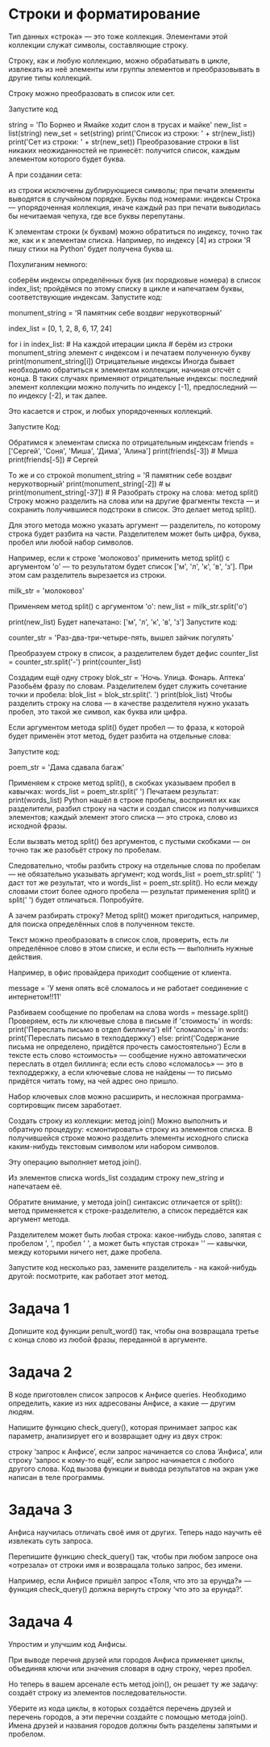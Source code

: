 # Строки и форматирование
Тип данных «строка» — это тоже коллекция. Элементами этой коллекции служат символы, составляющие строку.

Строку, как и любую коллекцию, можно обрабатывать в цикле, извлекать из неё элементы или группы элементов и преобразовывать в другие типы коллекций.

Строку можно преобразовать в список или сет.

Запустите код

string = 'По Борнео и Ямайке ходит слон в трусах и майке'
new_list = list(string)
new_set = set(string)
print('Список из строки: ' + str(new_list))
print('Сет из строки: ' + str(new_set))
Преобразование строки в list никаких неожиданностей не принесёт: получится список, каждым элементом которого будет буква.

А при создании сета:

из строки исключены дублирующиеся символы;
при печати элементы выводятся в случайном порядке.
Буквы под номерами: индексы
Строка — упорядоченная коллекция, иначе каждый раз при печати выводилась бы нечитаемая чепуха, где все буквы перепутаны.

К элементам строки (к буквам) можно обратиться по индексу, точно так же, как и к элементам списка. Например, по индексу [4] из строки 'Я пишу стихи на Python' будет получена буква ш.

Похулиганим немного:

соберём индексы определённых букв (их порядковые номера) в список index_list;
пройдёмся по этому списку в цикле и напечатаем буквы, соответствующие индексам.
Запустите код:

monument_string = 'Я памятник себе воздвиг нерукотворный'

index_list = [0, 1, 2, 8, 6, 17, 24]

for i in index_list:
    # На каждой итерации цикла 
    # берём из строки monument_string элемент с индексом i и печатаем полученную букву
    print(monument_string[i])
Отрицательные индексы
Иногда бывает необходимо обратиться к элементам коллекции, начиная отсчёт с конца. В таких случаях применяют отрицательные индексы: последний элемент коллекции можно получить по индексу [-1], предпоследний — по индексу [-2], и так далее.

Это касается и строк, и любых упорядоченных коллекций.

Запустите Код:

Обратимся к элементам списка по отрицательным индексам
friends = ['Сергей', 'Соня', 'Миша', 'Дима', 'Алина']
print(friends[-3])  # Миша
print(friends[-5])  # Сергей

То же и со строкой
monument_string = 'Я памятник себе воздвиг нерукотворный'
print(monument_string[-2])   # ы
print(monument_string[-37])  # Я
Разобрать строку на слова: метод split()
Строку можно разделить на слова или на другие фрагменты текста — и сохранить получившиеся подстроки в список. Это делает метод split().

Для этого метода можно указать аргумент — разделитель, по которому строка будет разбита на части. Разделителем может быть цифра, буква, пробел или любой набор символов.

Например, если к строке 'молоковоз' применить метод split() с аргументом 'о' — то результатом будет список ['м', 'л', 'к', 'в', 'з']. При этом сам разделитель вырезается из строки.

milk_str = 'молоковоз'

Применяем метод split() с аргументом 'о':
new_list = milk_str.split('о')

print(new_list)
Будет напечатано: ['м', 'л', 'к', 'в', 'з']
Запустите код:

counter_str = 'Раз-два-три-четыре-пять, вышел зайчик погулять'

Преобразуем строку в список, а разделителем будет дефис
counter_list = counter_str.split('-')
print(counter_list)

Создадим ещё одну строку
blok_str = 'Ночь. Улица. Фонарь. Аптека'
Разобьём фразу по словам. 
Разделителем будет служить сочетание точки и пробела:
blok_list = blok_str.split('. ')
print(blok_list)
Чтобы разделить строку на слова — в качестве разделителя нужно указать пробел, это такой же символ, как буква или цифра.

Если аргументом метода split() будет пробел — то фраза, к которой будет применён этот метод, будет разбита на отдельные слова:

Запустите код:

poem_str = 'Дама сдавала багаж'

Применяем к строке метод split(), в скобках указываем пробел в кавычках:
words_list = poem_str.split(' ')
Печатаем результат:
print(words_list)
Python нашёл в строке пробелы, воспринял их как разделители, разбил строку на части и создал список из получившихся элементов; каждый элемент этого списка — это строка, слово из исходной фразы.

Если вызвать метод split() без аргументов, с пустыми скобками — он точно так же разобьёт строку по пробелам.
 
Следовательно, чтобы разбить строку на отдельные слова по пробелам — не обязательно указывать аргумент; код words_list = poem_str.split(' ') даст тот же результат, что и words_list = poem_str.split(). Но если между словами стоит более одного пробела — результат применения split() и split(' ') будет отличаться. Попробуйте.

А зачем разбирать строку?
Метод split() может пригодиться, например, для поиска определённых слов в полученном тексте.

Текст можно преобразовать в список слов, проверить, есть ли определённое слово в этом списке, и если есть — выполнить нужные действия.

Например, в офис провайдера приходит сообщение от клиента.

message = 'У меня опять всё сломалось и не работает соединение с интернетом!!11'

Разбиваем сообщение по пробелам на слова
words = message.split()
Проверяем, есть ли ключевые слова в письме
if 'стоимость' in words:
    print('Переслать письмо в отдел биллинга')
elif 'сломалось' in words:
    print('Переслать письмо в техподдержку')
else:
    print('Содержание письма не определено, придётся прочесть самостоятельно')
Если в тексте есть слово «стоимость» — сообщение нужно автоматически переслать в отдел биллинга; если есть слово «сломалось» — это в техподдержку, а если ключевые слова не найдены — то письмо придётся читать тому, на чей адрес оно пришло.

Набор ключевых слов можно расширить, и несложная программа-сортировщик писем заработает.

Создать строку из коллекции: метод join()
Можно выполнить и обратную процедуру: «смонтировать» строку из элементов списка. В получившейся строке можно разделить элементы исходного списка каким-нибудь текстовым символом или набором символов.

Эту операцию выполняет метод join().

Из элементов списка words_list создадим строку new_string и напечатаем её.

Обратите внимание, у метода join() синтаксис отличается от split(): метод применяется к строке-разделителю, а список передаётся как аргумент метода.

Разделителем может быть любая строка: какое-нибудь слово, запятая с пробелом ', ', пробел ' ', а может быть «пустая строка» '' — кавычки, между которыми ничего нет, даже пробела.

Запустите код несколько раз, замените разделитель - на какой-нибудь другой: посмотрите, как работает этот метод.
# Задача 1
Допишите код функции penult_word() так, чтобы она возвращала третье с конца слово из любой фразы, переданной в аргументе.
# Задача 2
В коде приготовлен список запросов к Анфисе queries. Необходимо определить, какие из них адресованы Анфисе, а какие — другим людям.

Напишите функцию check_query(), которая принимает запрос как параметр, анализирует его и возвращает одну из двух строк:

строку ‘запрос к Анфисе’, если запрос начинается со слова ‘Анфиса’,
или строку ‘запрос к кому-то ещё’, если запрос начинается с любого другого слова.
Код вызова функции и вывода результатов на экран уже написан в теле программы.
# Задача 3
Анфиса научилась отличать своё имя от других. Теперь надо научить её извлекать суть запроса.

Перепишите функцию check_query() так, чтобы при любом запросе она «отрезала» от строки имя и возвращала только запрос, без имени.

Например, если Анфисе пришёл запрос «Толя, что это за ерунда?» — функция check_query() должна вернуть строку ‘что это за ерунда?’.
# Задача 4
Упростим и улучшим код Анфисы.

При выводе перечня друзей или городов Анфиса применяет циклы, объединяя ключи или значения словаря в одну строку, через пробел.

Но теперь в вашем арсенале есть метод join(), он решает ту же задачу: создаёт строку из элементов последовательности.

Уберите из кода циклы, в которых создаётся перечень друзей и перечень городов, а эти перечни создайте с помощью метода join(). Имена друзей и названия городов должны быть разделены запятыми и пробелом.